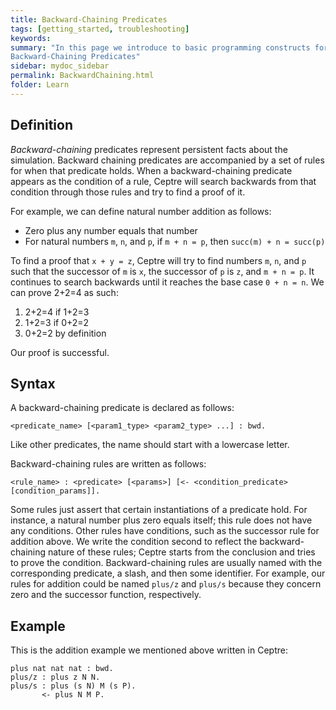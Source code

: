 ```yaml
---
title: Backward-Chaining Predicates
tags: [getting_started, troubleshooting]
keywords:
summary: "In this page we introduce to basic programming constructs for ceptre language - 
Backward-Chaining Predicates"
sidebar: mydoc_sidebar
permalink: BackwardChaining.html
folder: Learn
---
```


## Definition
*Backward-chaining* predicates represent persistent facts about the simulation. Backward chaining 
predicates are accompanied by a set of rules for when that predicate holds. When a backward-chaining
predicate appears as the condition of a rule, Ceptre will search backwards from that condition 
through those rules and try to find a proof of it.

For example, we can define natural number addition as follows:
- Zero plus any number equals that number
- For natural numbers `m`, `n`, and `p`, if `m + n = p`, then `succ(m) + n = succ(p)`

To find a proof that `x + y = z`, Ceptre will try to find numbers `m`, `n`, and `p` such that the 
successor of `m` is `x`, the successor of `p` is `z`, and `m + n = p`. It continues to search 
backwards until it reaches the base case `0 + n = n`. We can prove 2+2=4 as such:
1. 2+2=4 if 1+2=3
2. 1+2=3 if 0+2=2
3. 0+2=2 by definition

Our proof is successful.

## Syntax
A backward-chaining predicate is declared as follows:
```
<predicate_name> [<param1_type> <param2_type> ...] : bwd.
```
Like other predicates, the name should start with a lowercase letter.

Backward-chaining rules are written as follows:
```
<rule_name> : <predicate> [<params>] [<- <condition_predicate> [condition_params]].
```
Some rules just assert that certain instantiations of a predicate hold. For instance, a natural 
number plus zero equals itself; this rule does not have any conditions. Other rules have 
conditions, such as the successor rule for addition above. We write the condition second to reflect 
the backward-chaining nature of these rules; Ceptre starts from the conclusion and tries to prove 
the condition. Backward-chaining rules are usually named with the corresponding predicate, a slash, 
and then some identifier. For example, our rules for addition could be named `plus/z` and `plus/s` 
because they concern zero and the successor function, respectively.

## Example
This is the addition example we mentioned above written in Ceptre:
```
plus nat nat nat : bwd.
plus/z : plus z N N.
plus/s : plus (s N) M (s P).
       <- plus N M P.
```
